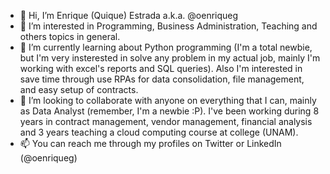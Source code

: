 - 👋 Hi, I’m Enrique (Quique) Estrada a.k.a. @oenriqueg
- 👀 I’m interested in Programming, Business Administration, Teaching and others topics in general.
- 🌱 I’m currently learning about Python programming (I'm a total newbie, but I'm very insterested in solve any problem in my actual job, mainly I'm working with excel's reports and SQL queries). Also I'm interested in save time through use RPAs for data consolidation, file management, and easy setup of contracts.
- 💞️ I’m looking to collaborate with anyone on everything that I can, mainly as Data Analyst (remember, I'm a newbie :P). I've been working during 8 years in contract management, vendor management, financial analysis and 3 years teaching a cloud computing course at college (UNAM).
- 📫 You can reach me through my profiles on Twitter or LinkedIn  (@oenriqueg)

<!---
oenriqueg/oenriqueg is a ✨ special ✨ repository because its `README.md` (this file) appears on your GitHub profile.
You can click the Preview link to take a look at your changes.
--->
